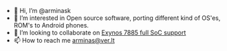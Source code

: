 - 👋 Hi, I’m @arminask
- 👀 I’m interested in Open source software, porting different kind of OS'es, ROM's to Android phones.
- 💞️ I’m looking to collaborate on [Exynos 7885 full SoC support](https://github.com/arminask/Universal7885-P)
- 📫 How to reach me arminas@ver.lt

<!---
arminask/arminask is a ✨ special ✨ repository because its `README.md` (this file) appears on your GitHub profile.
You can click the Preview link to take a look at your changes.
--->
